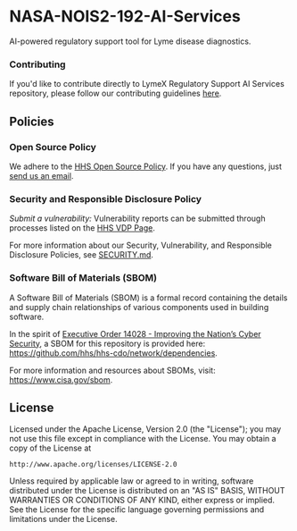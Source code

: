 # NASA-NOIS2-192-AI-Services

AI-powered regulatory support tool for Lyme disease diagnostics.

### Contributing

If you'd like to contribute directly to LymeX Regulatory Support AI Services repository, please follow our contributing guidelines [here](CONTRIBUTING.md).

## Policies

### Open Source Policy

We adhere to the [HHS Open Source Policy](https://www.hhs.gov/sites/default/files/hhs-open-gov-plan-v4-2016.pdf). If you have any questions, just [send us an email](mailto:cdo@hhs.gov).

### Security and Responsible Disclosure Policy

_Submit a vulnerability:_ Vulnerability reports can be submitted through processes listed on the [HHS VDP Page](https://www.hhs.gov/vulnerability-disclosure-policy/index.html). 

For more information about our Security, Vulnerability, and Responsible Disclosure Policies, see [SECURITY.md](SECURITY.md).

### Software Bill of Materials (SBOM)

A Software Bill of Materials (SBOM) is a formal record containing the details and supply chain relationships of various components used in building software.

In the spirit of [Executive Order 14028 - Improving the Nation’s Cyber Security](https://www.gsa.gov/technology/it-contract-vehicles-and-purchasing-programs/information-technology-category/it-security/executive-order-14028), a SBOM for this repository is provided here: https://github.com/hhs/hhs-cdo/network/dependencies.

For more information and resources about SBOMs, visit: https://www.cisa.gov/sbom.

## License

Licensed under the Apache License, Version 2.0 (the "License"); 
you may not use this file except in compliance with the License.
You may obtain a copy of the License at

    http://www.apache.org/licenses/LICENSE-2.0

Unless required by applicable law or agreed to in writing, software
distributed under the License is distributed on an "AS IS" BASIS,
WITHOUT WARRANTIES OR CONDITIONS OF ANY KIND, either express or implied.
See the License for the specific language governing permissions and
limitations under the License.